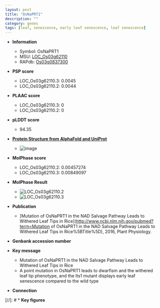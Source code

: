 ```yaml
---
layout: post
title: "OsNaPRT1"
description: ""
category: genes
tags: [leaf, senescence, early leaf senescence, leaf senescence]
---
```


* **Information**  
    + Symbol: OsNaPRT1  
    + MSU: [LOC_Os03g62110](http://rice.plantbiology.msu.edu/cgi-bin/ORF_infopage.cgi?orf=LOC_Os03g62110)  
    + RAPdb: [Os03g0837300](http://rapdb.dna.affrc.go.jp/viewer/gbrowse_details/irgsp1?name=Os03g0837300)  

* **PSP score**  
    + LOC_Os03g62110.3: 0.0045 
    + LOC_Os03g62110.2: 0.0044 

* **PLAAC score**  
    + LOC_Os03g62110.3: 0 
    + LOC_Os03g62110.2: 0 

* **pLDDT score**
    + 94.35

* **[Protein Structure from AlphaFold and UniProt](https://www.uniprot.org/uniprotkb/Q851M0/entry#structure)**
    + ![image](https://ricepsp.github.io/images/Q8/AF-Q851M0-F1.png)

* **MolPhase score**
    + LOC_Os03g62110.2: 0.00457274
    + LOC_Os03g62110.3: 0.00849097

* **MolPhase Result**
    + ![LOC_Os03g62110.2](https://304243504.github.io/Pictures/LOC_Os03g/LOC_Os03g62110.2.png)
    + ![LOC_Os03g62110.3](https://304243504.github.io/Pictures/LOC_Os03g/LOC_Os03g62110.3.png)

* **Publication**  
    + [Mutation of OsNaPRT1 in the NAD Salvage Pathway Leads to Withered Leaf Tips in Rice](http://www.ncbi.nlm.nih.gov/pubmed?term=Mutation of OsNaPRT1 in the NAD Salvage Pathway Leads to Withered Leaf Tips in Rice%5BTitle%5D), 2016, Plant Physiology.

* **Genbank accession number**  

* **Key message**  
    + Mutation of OsNaPRT1 in the NAD Salvage Pathway Leads to Withered Leaf Tips in Rice
    + A point mutation in OsNaPRT1 leads to dwarfism and the withered leaf tip phenotype, and the lts1 mutant displays early leaf senescence compared to the wild type

* **Connection**  

[//]: # * **Key figures**  


